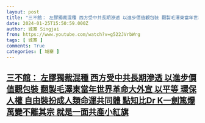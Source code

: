 ```yaml
---
layout: post
title: "三不館： 左膠獨裁混種 西方受中共長期滲透 以進步價值觀包裝 翻製毛澤東當年世界革命大外宣 以平等 環保 人權 自由裝扮成人類命運共同體 點知比Dr K一劍篤爆 萬變不離其宗 就是一面共產小紅旗"
date: 2024-01-25T15:50:59.000Z
author: 城寨 Singjai
from: https://www.youtube.com/watch?v=g522JVrbWrg
tags: [ 城寨 ]
comments: True
categories: [ 城寨 ]
---
```

<!--1706197859000-->
[三不館： 左膠獨裁混種 西方受中共長期滲透 以進步價值觀包裝 翻製毛澤東當年世界革命大外宣 以平等 環保 人權 自由裝扮成人類命運共同體 點知比Dr K一劍篤爆 萬變不離其宗 就是一面共產小紅旗](https://www.youtube.com/watch?v=g522JVrbWrg)
------

<div>

</div>

